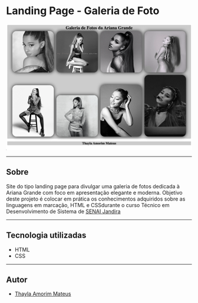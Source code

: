 # Landing Page - Galeria de Foto 

![](./img/print%20ariana%20grande.png)

---
## Sobre
Site do tipo landing page para divulgar uma galeria de fotos dedicada à Ariana Grande com foco em apresentação elegante e moderna. Objetivo deste projeto é colocar em prática os conhecimentos adquiridos sobre as linguagens em marcação, HTML e CSSdurante o curso Técnico em Desenvolvimento de Sistema de [SENAI Jandira](https://sp.senai.br/unidade/jandira/)

---

## Tecnologia utilizadas
- HTML
- CSS

---
## Autor

- [Thayla Amorim Mateus](https://www.linkedin.com/in/thayla-amorim-mateus-3353692a9/)
